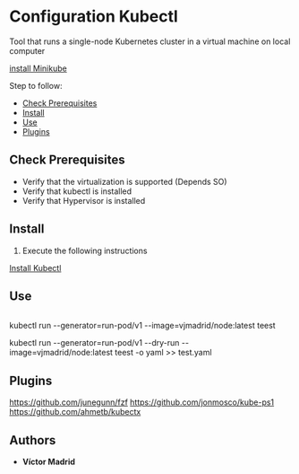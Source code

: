 # Configuration Kubectl

Tool that runs a single-node Kubernetes cluster in a virtual machine on local computer

[install Minikube](https://kubernetes.io/docs/tasks/tools/install-minikube/)

Step to follow:

- [Check Prerequisites](#check-prerequisites)
- [Install](#install)
- [Use](#use)
- [Plugins](#plugins)






## <a name="check-prerequisites">Check Prerequisites</a>

* Verify that the virtualization is supported (Depends SO)
* Verify that kubectl is installed
* Verify that Hypervisor is installed





## <a name="install">Install</a>

1. Execute the following instructions

[Install Kubectl](https://kubernetes.io/docs/tasks/tools/install-kubectl/#install-kubectl-on-linux)





## <a name="use">Use</a>

```bash

```


kubectl run --generator=run-pod/v1  --image=vjmadrid/node:latest teest

kubectl run --generator=run-pod/v1 --dry-run --image=vjmadrid/node:latest teest -o yaml >> test.yaml



## <a name="plugins">Plugins</a>

https://github.com/junegunn/fzf
https://github.com/jonmosco/kube-ps1
https://github.com/ahmetb/kubectx
 





## Authors

* **Víctor Madrid**
